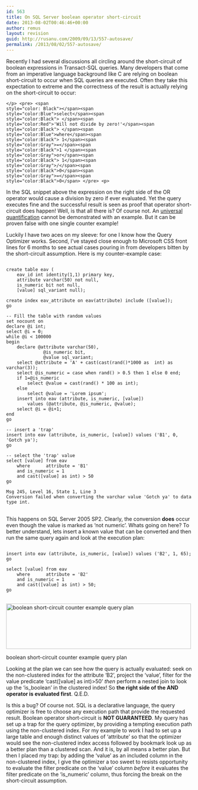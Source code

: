 ```yaml
---
id: 563
title: On SQL Server boolean operator short-circuit
date: 2013-08-02T00:46:46+00:00
author: remus
layout: revision
guid: http://rusanu.com/2009/09/13/557-autosave/
permalink: /2013/08/02/557-autosave/
---
```

Recently I had several discussions all circling around the short-circuit of boolean expressions in Transact-SQL queries. Many developers that come from an imperative language background like C are relying on boolean short-circuit to occur when SQL queries are executed. Often they take this expectation to extreme and the correctness of the result is actually relying on the short-circuit to occur:

<code class="prettyprint lang-sql">&lt;/p>
&lt;pre>
&lt;span style="color: Black">&lt;/span>&lt;span style="color:Blue">select&lt;/span>&lt;span style="color:Black">&nbsp;&lt;/span>&lt;span style="color:Red">'Will&nbsp;not&nbsp;divide&nbsp;by&nbsp;zero!'&lt;/span>&lt;span style="color:Black">&nbsp;&lt;/span>&lt;span style="color:Blue">where&lt;/span>&lt;span style="color:Black">&nbsp;1&lt;/span>&lt;span style="color:Gray">=&lt;/span>&lt;span style="color:Black">1&nbsp;&lt;/span>&lt;span style="color:Gray">or&lt;/span>&lt;span style="color:Black">&nbsp;1&lt;/span>&lt;span style="color:Gray">/&lt;/span>&lt;span style="color:Black">0&lt;/span>&lt;span style="color:Gray">=&lt;/span>&lt;span style="color:Black">0&lt;/span>
&lt;/pre>
&lt;p></code>

In the SQL snippet above the expression on the right side of the OR operator would cause a division by zero if ever evaluated. Yet the query executes fine and the successful result is seen as proof that operator short-circuit does happen! Well, is that all there is? Of course not. An <a href="http://en.wikipedia.org/wiki/Universal_quantification" target="_blank">universal quantification</a> cannot be demonstrated with an example. But it can be proven false with one single counter example!

Luckily I have two aces on my sleeve: for one I know how the Query Optimizer works. Second, I&#8217;ve stayed close enough to Microsoft CSS front lines for 6 months to see actual cases pouring in from developers bitten by the short-circuit assumption. Here is my counter-example case:

<pre><code class="prettyprint lang-sql linenums">
create table eav (     
	eav_id int identity(1,1) primary key,     
	attribute varchar(50) not null,     
	is_numeric bit not null,     
	[value] sql_variant null); 
	
create index eav_attribute on eav(attribute) include ([value]); 
go 

-- Fill the table with random values 
set nocount on 
declare @i int; 
select @i = 0; 
while @i &lt; 100000 
begin
    declare @attribute varchar(50),
	          @is_numeric bit,
			  @value sql_variant;     
	select @attribute = 'A' + cast(cast(rand()*1000 as  int) as varchar(3));     
	select @is_numeric = case when rand() > 0.5 then 1 else 0 end;     
	if 1=@is_numeric         
		select @value = cast(rand() * 100 as int);     
	else         
		select @value = 'Lorem ipsum';     
	insert into eav (attribute, is_numeric, [value])     
		values (@attribute, @is_numeric, @value);     
	select @i = @i+1; 
end 
go 

-- insert a 'trap' 
insert into eav (attribute, is_numeric, [value]) values ('B1', 0, 'Gotch ya'); 
go
 
-- select the 'trap' value 
select [value] from eav 
	where      attribute = 'B1'      
	and is_numeric = 1      
	and cast([value] as int) > 50 
go 

Msg 245, Level 16, State 1, Line 3
Conversion failed when converting the varchar value 'Gotch ya' to data type int.
</code>
</pre>

This happens on SQL Server 2005 SP2. Clearly, the conversion **does** occur even though the value is marked as &#8216;not numeric&#8217;. Whats going on here? To better understand, lets insert a known value that can be converted and then run the same query again and look at the execution plan:

<pre><code class="prettyprint lang-sql linenums">
insert into eav (attribute, is_numeric, [value]) values ('B2', 1, 65); 
go 

select [value] from eav 
	where      attribute = 'B2'      
	and is_numeric = 1      
	and cast([value] as int) > 50;
go  
</code>
</pre>

<div id="attachment_559" style="width: 510px" class="wp-caption alignnone">
  <a href="http://rusanu.com/wp-content/uploads/2009/09/short-circuit.png"><img src="http://rusanu.com/wp-content/uploads/2009/09/short-circuit.png" alt="boolean short-circuit counter example query plan" title="short-circuit" width="500" height="123" class="size-full wp-image-559" /></a>
  
  <p class="wp-caption-text">
    boolean short-circuit counter example query plan
  </p>
</div>

Looking at the plan we can see how the query is actually evaluated: seek on the non-clustered index for the attribute &#8216;B2&#8217;, project the &#8216;value&#8217;, filter for the value predicate &#8216;cast([value] as int)>50&#8217; _then_ perform a nested join to look up the &#8216;is_boolean&#8217; in the clustered index! So **the right side of the AND operator is evaluated first**. Q.E.D.

Is this a bug? Of course not. SQL is a declarative language, the query optimizer is free to choose any execution path that provide the requested result. Boolean operator short-circuit is **NOT GUARANTEED**. My query has set up a trap for the query optimizer, by providing a tempting execution path using the non-clustered index. For my example to work I had to set up a large table and enough distinct values of &#8216;attribute&#8217; so that the optimizer would see the non-clustered index access followed by bookmark look up as a better plan than a clustered scan. And it is, by all means a better plan. But then I placed my trap: by adding the &#8216;value&#8217; as an included column in the non-clustered index, I give the optimizer a too sweet to resists opportunity to evaluate the filter predicate on the &#8216;value&#8217; column _before_ it evaluates the filter predicate on the &#8216;is_numeric&#8217; column, thus forcing the break on the short-circuit assumption.